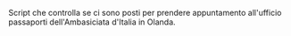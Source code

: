 Script che controlla se ci sono posti per prendere appuntamento all'ufficio passaporti dell'Ambasiciata d'Italia in Olanda.

